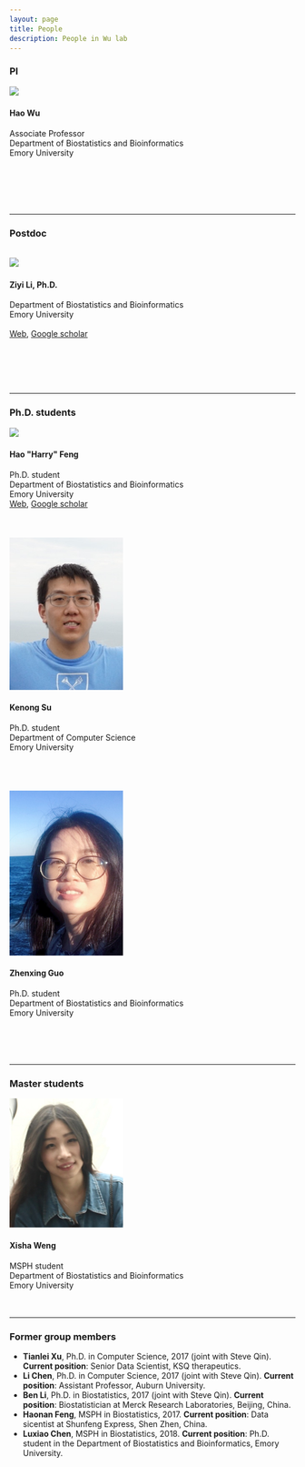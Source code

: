 ```yaml
---
layout: page
title: People
description: People in Wu lab
---
```


<div class="container">

<h3>PI</h3>
<div class="row-fluid">

  <div class="span2">
	<img src="../assets/pics/wu_small.jpg" width="200" /><br />
  </div>
  
  <div class="span5">
   <h4>Hao Wu</h4>
   Associate Professor<br />
   Department of Biostatistics and Bioinformatics<br />
   Emory University<br /><br /><br /><br /><br /><br />
   </div>

</div>
<hr>

<h3>Postdoc</h3>
<br />

<!-- Ziyi Li -->
<div class="row-fluid">

  <div class="span2">
    <img src="../assets/pics/ZiyiLi.jpg" width="200" />
  </div>

  <div class="span5">
  <h4> Ziyi Li, Ph.D. </h4>
  Department of Biostatistics and Bioinformatics<br />
  Emory University<br /><br />
  <a href="https://sites.google.com/site/ziyiliemory/Home">Web</a>, 
 <a href="https://scholar.google.com/citations?hl=en&user=dJsYA04AAAAJ&view_op=list_works&gmla=AJsN-F7rkvgRcXTeTw3EC4wsNWD0dOyfoUvqNZe4oZamzss72X-OaJOHW4EHecV8c068i9U6G5jYDKvjmZkjrpwsA9FYQJzSu6an_zGxuWWCaJyJxI1sB2A">Google scholar</a> 
 
<br /><br /><br /><br />
   </div>
   </div>

<hr>


<h3>Ph.D. students</h3>

<!-- Hao Feng -->
<div class="row-fluid">

  <div class="span2">
	<img src="../assets/pics/HarryFeng.jpg" width="200" /><br />
  </div>
  
  <div class="span5">
   <h4>Hao "Harry" Feng</h4>
   Ph.D. student<br />
   Department of Biostatistics and Bioinformatics<br />
   Emory University<br />
	<a href="https://sites.google.com/site/haoharryfeng/">Web</a>, 
 <a href="https://scholar.google.com/citations?user=YGFvJjwAAAAJ&hl=en">Google scholar</a> 
<br /><br /><br /><br />
</div>
</div>

<!-- Kenong Su -->
<div class="row-fluid">

  <div class="span2">
	<img src="../assets/pics/Kenong.jpg" width="200" /><br />
  </div>
  
  <div class="span5">
   <h4>Kenong Su</h4>
   Ph.D. student<br />
   Department of Computer Science<br />
   Emory University<br />
<br /><br /><br /><br />
</div>
</div>

<!-- Zhenxing Guo -->
<div class="row-fluid">

  <div class="span2">
	<img src="../assets/pics/Zhenxing.jpg" width="200" /><br />
  </div>
  
  <div class="span5">
   <h4> Zhenxing Guo</h4>
   Ph.D. student<br />
   Department of Biostatistics and Bioinformatics <br />
   Emory University<br />
<br /><br /><br /><br />
</div>
</div>

<hr>
<h3>Master students</h3>

<!-- Xisha Weng -->
<div class="row-fluid">

  <div class="span2">
	<img src="../assets/pics/Xisha.jpg" width="200" /><br />
  </div>
  
  <div class="span5">
   <h4> Xisha Weng </h4>
   MSPH student<br />
   Department of Biostatistics and Bioinformatics <br />
   Emory University<br />
<br /><br />
</div>
</div>

<hr>


<h3> Former group members </h3>
<ul>

<li><strong>Tianlei Xu</strong>, Ph.D. in Computer Science, 2017 (joint with Steve Qin). 
<strong>Current position</strong>: Senior Data Scientist, KSQ therapeutics. 

<li><strong>Li Chen</strong>, Ph.D. in Computer Science, 2017 (joint with Steve Qin). 
<strong>Current position</strong>: Assistant Professor, Auburn University. 


<li> <strong>Ben Li</strong>, Ph.D. in  Biostatistics, 2017 (joint with Steve Qin). 
<strong>Current position</strong>: Biostatistician at Merck Research Laboratories, Beijing, China. 

<li> <strong>Haonan Feng</strong>, MSPH in Biostatistics, 2017. 
<strong>Current position</strong>: Data sicentist at Shunfeng Express, Shen Zhen, China. 

<li> <strong>Luxiao Chen</strong>, MSPH in Biostatistics, 2018. 
<strong>Current position</strong>: Ph.D. student in the Department of Biostatistics and Bioinformatics, Emory University. 

</ul>

    
